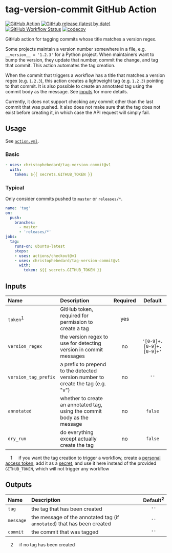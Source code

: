 # tag-version-commit GitHub Action

[![GitHub Action](https://img.shields.io/badge/action-tag--version--commit-blue?logo=github)](https://github.com/marketplace/actions/tag-version-commit)
[![GitHub release (latest by date)](https://img.shields.io/github/v/release/christophebedard/tag-version-commit?color=blue)](https://github.com/christophebedard/tag-version-commit/releases)
[![GitHub Workflow Status](https://github.com/christophebedard/tag-version-commit/workflows/test/badge.svg?branch=master)](https://github.com/christophebedard/tag-version-commit/actions)
[![codecov](https://codecov.io/gh/christophebedard/tag-version-commit/branch/master/graph/badge.svg)](https://codecov.io/gh/christophebedard/tag-version-commit)

GitHub action for tagging commits whose title matches a version regex.

Some projects maintain a version number somewhere in a file, e.g. `__version__ = '1.2.3'` for a Python project.
When maintainers want to bump the version, they update that number, commit the change, and tag that commit.
This action automates the tag creation.

When the commit that triggers a workflow has a title that matches a version regex (e.g. `1.2.3`), this action creates a lightweight tag (e.g. `1.2.3`) pointing to that commit.
It is also possible to create an annotated tag using the commit body as the message.
See [inputs](#inputs) for more details.

Currently, it does not support checking any commit other than the last commit that was pushed.
It also does not make sure that the tag does not exist before creating it, in which case the API request will simply fail.

## Usage

See [`action.yml`](./action.yml).

### Basic

```yaml
- uses: christophebedard/tag-version-commit@v1
  with:
    token: ${{ secrets.GITHUB_TOKEN }}
```

### Typical

Only consider commits pushed to `master` or `releases/*`.

```yaml
name: 'tag'
on:
  push:
    branches:
      - master
      - 'releases/*'
jobs:
  tag:
    runs-on: ubuntu-latest
    steps:
    - uses: actions/checkout@v1
    - uses: christophebedard/tag-version-commit@v1
      with:
        token: ${{ secrets.GITHUB_TOKEN }}
```

## Inputs

|Name|Description|Required|Default|
|:---|:----------|:------:|:-----:|
|`token`<sup>1</sup>|GitHub token, required for permission to create a tag|yes||
|`version_regex`|the version regex to use for detecting version in commit messages|no|`'[0-9]+.[0-9]+.[0-9]+'`|
|`version_tag_prefix`|a prefix to prepend to the detected version number to create the tag (e.g. "v")|no|`''`|
|`annotated`|whether to create an annotated tag, using the commit body as the message|no|`false`|
|`dry_run`|do everything except actually create the tag|no|`false`|

&nbsp;&nbsp;&nbsp;&nbsp;1&nbsp;&nbsp;&nbsp;&nbsp; if you want the tag creation to trigger a workflow, create a [personal access token](https://github.com/settings/tokens), add it as a [secret](https://help.github.com/en/actions/configuring-and-managing-workflows/creating-and-storing-encrypted-secrets), and use it here instead of the provided `GITHUB_TOKEN`, which will not trigger any workflow

## Outputs

|Name|Description|Default<sup>2</sup>|
|:---|:----------|:-----:|
|`tag`|the tag that has been created|`''`|
|`message`|the message of the annotated tag (if `annotated`) that has been created|`''`|
|`commit`|the commit that was tagged|`''`|

&nbsp;&nbsp;&nbsp;&nbsp;2&nbsp;&nbsp;&nbsp;&nbsp; if no tag has been created
